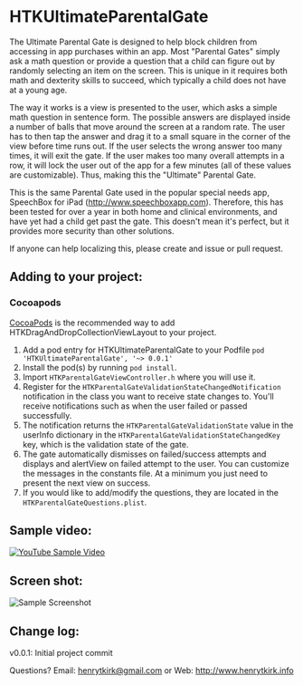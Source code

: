 HTKUltimateParentalGate
=======================

The Ultimate Parental Gate  is designed to help block children from accessing in app purchases within an app. Most "Parental Gates" simply ask a math question or provide a question that a child can figure out by randomly selecting an item on the screen. This is unique in it requires both math and dexterity skills to succeed, which typically a child does not have at a young age. 

The way it works is a view is presented to the user, which asks a simple math question in sentence form. The possible answers are displayed inside a number of balls that move around the screen at a random rate. The user has to then tap the answer and drag it to a small square in the corner of the view before time runs out. If the user selects the wrong answer too many times, it will exit the gate. If the user makes too many overall attempts in a row, it will lock the user out of the app for a few minutes (all of these values are customizable). Thus, making this the "Ultimate" Parental Gate.

This is the same Parental Gate used in the popular special needs app, SpeechBox for iPad (http://www.speechboxapp.com). Therefore, this has been tested for over a year in both home and clinical environments, and have yet had a child get past the gate. This doesn't mean it's perfect, but it provides more security than other solutions.

If anyone can help localizing this, please create and issue or pull request.

## Adding to your project:
### Cocoapods

[CocoaPods](http://cocoapods.org) is the recommended way to add HTKDragAndDropCollectionViewLayout to your project.

1. Add a pod entry for HTKUltimateParentalGate to your Podfile `pod 'HTKUltimateParentalGate', '~> 0.0.1'`
2. Install the pod(s) by running `pod install`.
3. Import `HTKParentalGateViewController.h` where you will use it.
4. Register for the `HTKParentalGateValidationStateChangedNotification` notification in the class you want to receive state changes to. You'll receive notifications such as when the user failed or passed successfully.
5. The notification returns the `HTKParentalGateValidationState` value in the userInfo dictionary in the `HTKParentalGateValidationStateChangedKey` key, which is the  validation state of the gate.
6. The gate automatically dismisses on failed/success attempts and displays and alertView on failed attempt to the user. You can customize the messages in the constants file. At a minimum you just need to present the next view on success.
7. If you would like to add/modify the questions, they are located in the `HTKParentalGateQuestions.plist`.

## Sample video:

[![YouTube Sample Video](http://img.youtube.com/vi/S8rUR_iQRPY/0.jpg)](http://www.youtube.com/watch?v=S8rUR_iQRPY)

## Screen shot:

![Sample Screenshot](http://htk-github.s3.amazonaws.com/HTKUltimateParentalGateSS1.png)

## Change log:
v0.0.1: Initial project commit

Questions? Email: henrytkirk@gmail.com or Web: http://www.henrytkirk.info
